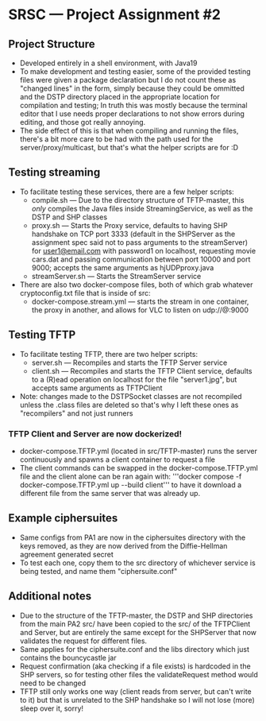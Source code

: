 # SRSC — Project Assignment #2

## Project Structure
- Developed entirely in a shell environment, with Java19
- To make development and testing easier, some of the provided testing files were given a package declaration but I do not count these as "changed lines" in the form, simply because they could be ommitted and the DSTP directory placed in the appropriate location for compilation and testing; In truth this was mostly because the terminal editor that I use needs proper declarations to not show errors during editing, and those got really annoying.
- The side effect of this is that when compiling and running the files, there's a bit more care to be had with the path used for the server/proxy/multicast, but that's what the helper scripts are for :D

## Testing streaming
- To facilitate testing these services, there are a few helper scripts:
    * compile.sh — Due to the directory structure of TFTP-master, this _*only*_ compiles the Java files inside StreamingService, as well as the DSTP and SHP classes
    * proxy.sh — Starts the Proxy service, defaults to having SHP handshake on TCP port 3333 (default in the SHPServer as the assignment spec said not to pass arguments to the streamServer) for user1@email.com with password1 on localhost, requesting movie cars.dat and passing communication between port 10000 and port 9000; accepts the same arguments as hjUDPproxy.java
    * streamServer.sh — Starts the StreamServer service
- There are also two docker-compose files, both of which grab whatever cryptoconfig.txt file that is inside of src:
    * docker-compose.stream.yml — starts the stream in one container, the proxy in another, and allows for VLC to listen on udp://@:9000
    
## Testing TFTP
- To facilitate testing TFTP, there are two helper scripts:
    * server.sh — Recompiles and starts the TFTP Server service
    * client.sh — Recompiles and starts the TFTP Client service, defaults to a (R)ead operation on localhost for the file "server1.jpg", but accepts same arguments as TFTPClient
- Note: changes made to the DSTPSocket classes are not recompiled unless the .class files are deleted so that's why I left these ones as "recompilers" and not just runners
### TFTP Client and Server are now dockerized!
* docker-compose.TFTP.yml (located in src/TFTP-master) runs the server continuously and spawns a client container to request a file
* The client commands can be swapped in the docker-compose.TFTP.yml file and the client alone can be ran again with: 
'''docker compose -f docker-compose.TFTP.yml up --build client'''
to have it download a different file from the same server that was already up.

## Example ciphersuites
- Same configs from PA1 are now in the ciphersuites directory with the keys removed, as they are now derived from the Diffie-Hellman agreement generated secret
- To test each one, copy them to the src directory of whichever service is being tested, and name them "ciphersuite.conf"

## Additional notes
- Due to the structure of the TFTP-master, the DSTP and SHP directories from the main PA2 src/ have been copied to the src/ of the TFTPClient and Server, but are entirely the same except for the SHPServer that now validates the request for different files.
- Same applies for the ciphersuite.conf and the libs directory which just contains the bouncycastle jar
- Request confirmation (aka checking if a file exists) is hardcoded in the SHP servers, so for testing other files the validateRequest method would need to be changed
- TFTP still only works one way (client reads from server, but can't write to it) but that is unrelated to the SHP handshake so I will not lose (more) sleep over it, sorry!
